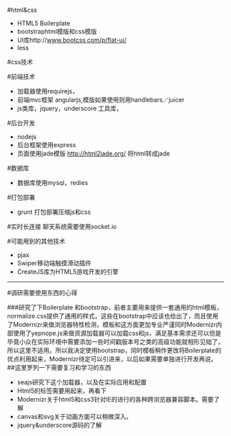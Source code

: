 #html&css
* HTML5 Boilerplate
* bootstraphtml模版和css模版
* UI库http://www.bootcss.com/p/flat-ui/
* less

#css技术


#前端技术
* 加载器使用requirejs，
* 前端mvc框架 angularjs,模版如果使用则用handlebars／juicer
* js类库，jquery，underscore 工具库，

#后台开发
*  nodejs
*  后台框架使用express
*  页面使用jade模版  http://html2jade.org/ 将html转成jade

#数据库
* 数据库使用mysql，redies

#打包部署
* grunt 打包部署压缩js和css

#实时长连接 聊天系统需要使用socket.io

#可能用到的其他技术
* pjax
* Swiper移动端触摸滑动插件
* CreateJS库为HTML5游戏开发的引擎


*****

#调研需要使用东西的心得

###研究了下Boilerplate 和bootstrap，前者主要用来提供一套通用的html模板，normalize.css提供了通用的样式，这些在bootstrap中应该也给出了，而且使用了Modernizr来做浏览器特性检测，模板和这方面更加专业严谨同时Modernizr内部使用了yepnope.js来做资源加载器可以加载css和js，满足基本需求还可以但是毕竟小众在实际环境中需要添加一些时间戳版本号之类的高级功能就相形见绌了，所以这里不适用。所以我决定使用bootstrap，同时模板稍作更改将Boilerplate的优点利用起来，Modernizr待定可以引进来，以后如果需要单独进行开发再说。
##这里罗列一下需要复习和学习的东西
* seajs研究下这个加载器，以及在实际应用和配置
* Html5的标签需要用起来，再看下
* Modernizr关于html5和css3针对IE的进行的各种跨浏览器兼容脚本。需要了解
* canvas和svg关于动画方面可以稍微深入。
* jquery&underscore源码的了解
